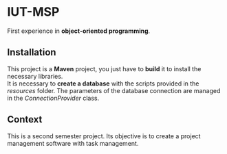 # IUT-MSP

First experience in **object-oriented programming**.

## Installation

This project is a **Maven** project, you just have to **build** it to install the necessary libraries.\
It is necessary to **create a database** with the scripts provided in the *resources* folder. The parameters of the database connection are managed in the *ConnectionProvider* class.

## Context

This is a second semester project. Its objective is to create a project management software with task management.

